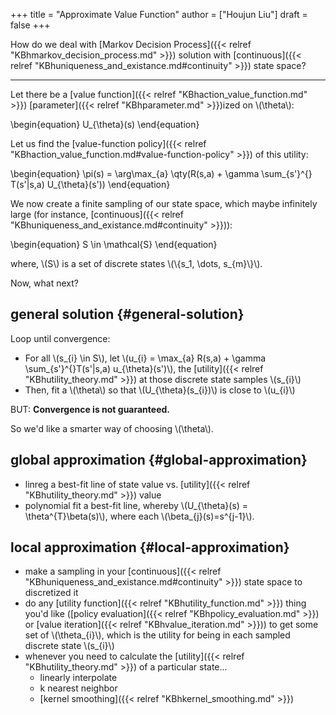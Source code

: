+++
title = "Approximate Value Function"
author = ["Houjun Liu"]
draft = false
+++

How do we deal with [Markov Decision Process]({{< relref "KBhmarkov_decision_process.md" >}}) solution with [continuous]({{< relref "KBhuniqueness_and_existance.md#continuity" >}}) state space?

---

Let there be a [value function]({{< relref "KBhaction_value_function.md" >}}) [parameter]({{< relref "KBhparameter.md" >}})ized on \\(\theta\\):

\begin{equation}
U\_{\theta}(s)
\end{equation}

Let us find the [value-function policy]({{< relref "KBhaction_value_function.md#value-function-policy" >}}) of this utility:

\begin{equation}
\pi(s) = \arg\max\_{a} \qty(R(s,a) + \gamma \sum\_{s'}^{} T(s'|s,a) U\_{\theta}(s'))
\end{equation}

We now create a finite sampling of our state space, which maybe infinitely large (for instance, [continuous]({{< relref "KBhuniqueness_and_existance.md#continuity" >}})):

\begin{equation}
S \in \mathcal{S}
\end{equation}

where, \\(S\\) is a set of discrete states \\(\\{s\_1, \dots, s\_{m}\\}\\).

Now, what next?


## general solution {#general-solution}

Loop until convergence:

-   For all \\(s\_{i} \in S\\), let \\(u\_{i} = \max\_{a} R(s,a) + \gamma \sum\_{s'}^{}T(s'|s,a) u\_{\theta}(s')\\), the [utility]({{< relref "KBhutility_theory.md" >}}) at those discrete state samples \\(s\_{i}\\)
-   Then, fit a \\(\theta\\) so that \\(U\_{\theta}(s\_{i})\\) is close to \\(u\_{i}\\)

BUT: **Convergence is not guaranteed.**

So we'd like a smarter way of choosing \\(\theta\\).


## global approximation {#global-approximation}

-   linreg a best-fit line of state value vs. [utility]({{< relref "KBhutility_theory.md" >}}) value
-   polynomial fit a best-fit line, whereby \\(U\_{\theta}(s) = \theta^{T}\beta(s)\\), where each \\(\beta\_{j}(s)=s^{j-1}\\).


## local approximation {#local-approximation}

-   make a sampling in your [continuous]({{< relref "KBhuniqueness_and_existance.md#continuity" >}}) state space to discretized it
-   do any [utility function]({{< relref "KBhutility_function.md" >}}) thing you'd like ([policy evaluation]({{< relref "KBhpolicy_evaluation.md" >}}) or [value iteration]({{< relref "KBhvalue_iteration.md" >}})) to get some set of \\(\theta\_{i}\\), which is the utility for being in each sampled discrete state \\(s\_{i}\\)
-   whenever you need to calculate the [utility]({{< relref "KBhutility_theory.md" >}}) of a particular state...
    -   linearly interpolate
    -   k nearest neighbor
    -   [kernel smoothing]({{< relref "KBhkernel_smoothing.md" >}})
